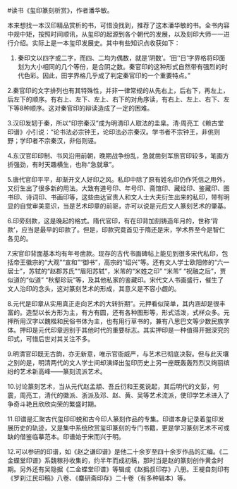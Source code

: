 #读书《玺印篆刻析赏》，作者潘华敏。

本来想找一本汉印精品赏析的书，可惜没找到，推荐了这本潘华敏的书。全书内容中规中矩，按照时间顺讯，从玺印的起源到各个朝代的发展，以及刻印大师一一进行介绍。实际上是一本玺印发展史。其中有些知识点收获如下：

1. 秦印文以四字或二字，而四、二均为偶数，就是‘阴数’。‘田’‘日’字界格将印面划为大小相同的几个等份，是合阴之数。秦官印的这种形式自然带有强烈的时代色彩。因此，田字界格几乎成了判定秦官印的一个重要特点。”

2.秦官印的文字排列也有其特殊性，并非一律常规的从先右上，后右下，再左上，后左下的顺序。有右上、左下、左上、右下的对角序读，有右上、左上、右下、左下等8种顺序。这对秦官印的辩读造成了一定的困难。

3.汉印发轫于秦，所以“印宗秦汉”成为明清印人取法的圭臬。清·周亮工《赖古堂印谱》小引说：“论书法必宗钟王，论印法必宗秦汉。学书者不宗钟王，非佻则野；学印者不宗秦汉，非俗则诬。

4.东汉官印印制、书风沿用前朝，晚期战争纷乱，急就凿刻军旅官印较多，笔画方折强劲，有时天趣横生，也称“急就章”。

5.唐代官印平平，却渐开文人好印之风。私印中除了原有姓名印仍作凭信之用外，又衍生出了很多新的用法。大致有道号印、年号印、斋馆印、藏经印、鉴藏印、图书印、诗词印、书画印等，这些由达官贵人和文人士大夫衍生出来的私印，带有明显的自觉审美意识，当是艺术印章的前驱，亦可以说是元后文人篆刻艺术的肇基。

6.印旁刻款，这是晚起的格式。隋代官印，有在印背加刻铸造年月的，世称‘背款’，应当是最早的印款了。但是，印款究竟首见于隋还是宋，学术界至今是智仁各见的。

7.宋官印背面基本均有年号凿款。现存的古代书画碑帖上能见到很多宋代私印，包括帝王徽宗的“大观”“宣和”“御书”，高宗的“绍兴”等。还有文人学士欧阳修的“六一居士”，苏轼的“赵郡苏氏”“眉阳苏轼”，米芾的“米姓之印” “米芾” “祝融之后”，贾似道的“似道” “秋壑珍玩”等，及其他私家的鉴藏印。宋代文人书画盛行，催生了文人治印的念头，这对篆刻艺术的形成，其意义是不容小觑的。

8.元代是印章从实用真正走向艺术的大转折期”。元押看似简单，其内涵却是很丰富的。造型以长方形为主，有方有圆，还有各种图形等，形式活泼，式样众多。元押所用汉字以魏楷和民俗书体为主，也有用行草书的，兼有八思巴文等少数民族字体。押印是元代印章迥别于其他时代的重要标志。其实押印是一种值得开掘深究的印式，可惜后世对其关注不多。

9.明清官印既无古韵，亦无新意，唯示官衙威严，与艺术已彻底决裂。但与此天壤之别的是，明清两代的文人学士间却演绎出玺印历史上另一座既轰轰烈烈又绚丽缤纷的艺术新高峰——篆刻流派艺术。

10.讨论篆刻艺术，当从元代赵孟頫、吾丘衍和王冕说起，其后明代的文彭，何震，周亮工，清代的徽派、浙派及邓、赵、黄、吴等艺术流派，使印学艺术进入了争奇斗艳且欣欣向荣的繁盛时期。

11.印谱是汇聚古代玺印印蜕和古今印人篆刻作品的专集。印谱本身记录着玺印发展历史的轨迹，又是集中系统欣赏玺印篆刻的专门书籍，更是学习篆刻艺术不可或缺的借鉴临摹范本。印谱始于宋而兴于明。

12.可以参研的印谱，如《赵之谦印谱》是他二十余岁至四十余岁作品的汇编。《二金蝶堂印谱》系魏稼孙收集的，约半年而成初稿，那时当是赵的篆刻创作黄金时期。另外还有吴隐据《二金蝶堂印谱》等辑成《赵撝叔印存》八册。王褆自刻印有《罗刹江民印稿》八卷、《麋研斋印存》二十卷（有多种辑本）等。